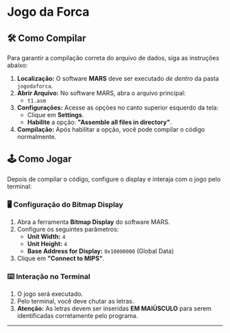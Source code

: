 # Jogo da Forca 
## 🛠️ Como Compilar

Para garantir a compilação correta do arquivo de dados, siga as instruções abaixo:

1.  **Localização:** O software **MARS** deve ser executado *de dentro* da pasta `jogodaforca`.
2.  **Abrir Arquivo:** No software MARS, abra o arquivo principal:
    * `t1.asm`
3.  **Configurações:** Acesse as opções no canto superior esquerdo da tela:
    * Clique em **Settings**.
    * **Habilite** a opção: **"Assemble all files in directory"**.
4.  **Compilação:** Após habilitar a opção, você pode compilar o código normalmente.

## 🕹️ Como Jogar

Depois de compilar o código, configure o display e interaja com o jogo pelo terminal:

### 🖥️ Configuração do Bitmap Display

1.  Abra a ferramenta **Bitmap Display** do software MARS.
2.  Configure os seguintes parâmetros:
    * **Unit Width:** `4`
    * **Unit Height:** `4`
    * **Base Address for Display:** `0x10000000` (Global Data)
3.  Clique em **"Connect to MIPS"**.

### ⌨️ Interação no Terminal

1.  O jogo será executado.
2.  Pelo terminal, você deve chutar as letras.
3.  **Atenção:** As letras devem ser inseridas **EM MAIÚSCULO** para serem identificadas corretamente pelo programa.

***

